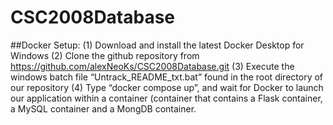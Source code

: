 # CSC2008Database 

##Docker Setup: 
(1) Download and install the latest Docker Desktop for Windows 
(2) Clone the github repository from https://github.com/alexNeoKs/CSC2008Database.git 
(3) Execute the windows batch file “Untrack_README_txt.bat” found in the root directory of our repository 
(4) Type “docker compose up”, and wait for Docker to launch our application within a container (container that contains a Flask container, a MySQL container and a MongDB container. 
